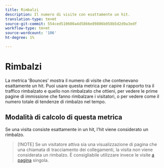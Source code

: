```yaml
---
title: Rimbalzi
description: Il numero di visite con esattamente un hit.
translation-type: tm+mt
source-git-commit: 554ced510600a4d5866e89806b058b5d2d9a3edf
workflow-type: tm+mt
source-wordcount: '106'
ht-degree: 1%

---
```



# Rimbalzi

La metrica &#39;Bounces&#39; mostra il numero di visite che contenevano esattamente un hit. Puoi usare questa metrica per capire il rapporto tra il traffico rimbalzato e quello non rimbalzato che ottieni, per vedere le prime pagine di immissione che fanno rimbalzare i visitatori, o per vedere come il numero totale di tendenze di rimbalzo nel tempo.

## Modalità di calcolo di questa metrica

Se una visita consiste esattamente in un hit, l’hit viene considerato un rimbalzo.

>[!NOTE] Se un visitatore attiva sia una visualizzazione di pagina che una chiamata di tracciamento dei collegamenti, la visita non viene considerata un rimbalzo. È consigliabile utilizzare invece le visite [a pagina](single-page-visits.md) singola.
